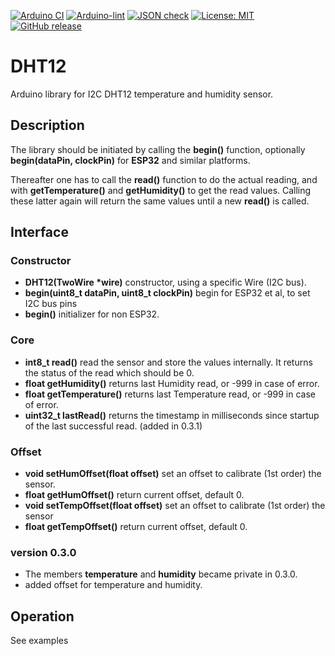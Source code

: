 
[![Arduino CI](https://github.com/RobTillaart/DHT12/workflows/Arduino%20CI/badge.svg)](https://github.com/marketplace/actions/arduino_ci)
[![Arduino-lint](https://github.com/RobTillaart/DHT12/actions/workflows/arduino-lint.yml/badge.svg)](https://github.com/RobTillaart/DHT12/actions/workflows/arduino-lint.yml)
[![JSON check](https://github.com/RobTillaart/DHT12/actions/workflows/jsoncheck.yml/badge.svg)](https://github.com/RobTillaart/DHT12/actions/workflows/jsoncheck.yml)
[![License: MIT](https://img.shields.io/badge/license-MIT-green.svg)](https://github.com/RobTillaart/DHT12/blob/master/LICENSE)
[![GitHub release](https://img.shields.io/github/release/RobTillaart/DHT12.svg?maxAge=3600)](https://github.com/RobTillaart/DHT12/releases)


# DHT12

Arduino library for I2C DHT12 temperature and humidity sensor.


## Description

The library should be initiated by calling the **begin()** function, 
optionally **begin(dataPin, clockPin)** for **ESP32** and similar platforms.

Thereafter one has to call the **read()** function to do the actual reading,
and with **getTemperature()** and **getHumidity()** to get the read values.
Calling these latter again will return the same values until a new **read()** is called.


## Interface


### Constructor
- **DHT12(TwoWire \*wire)** constructor, using a specific Wire (I2C bus).
- **begin(uint8_t dataPin, uint8_t clockPin)** begin for ESP32 et al, to set I2C bus pins
- **begin()** initializer for non ESP32.


### Core
- **int8_t read()** read the sensor and store the values internally. It returns the status of the read which should be 0.
- **float getHumidity()** returns last Humidity read, or -999 in case of error.
- **float getTemperature()** returns last Temperature read, or -999 in case of error.
- **uint32_t lastRead()** returns the timestamp in milliseconds since startup of the last successful read. (added in 0.3.1)


### Offset
- **void setHumOffset(float offset)** set an offset to calibrate (1st order) the sensor.
- **float getHumOffset()** return current offset, default 0.
- **void setTempOffset(float offset)** set an offset to calibrate (1st order) the sensor
- **float getTempOffset()** return current offset, default 0.


### version 0.3.0

- The members **temperature** and **humidity** became private in 0.3.0.
- added offset for temperature and humidity.


## Operation

See examples
